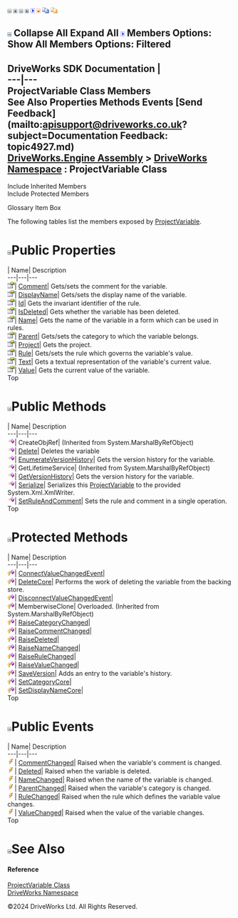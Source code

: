 ![](dotnetimages/collapse.gif) ![](dotnetimages/expand.gif) ![](dotnetimages/collapse.gif) ![](dotnetimages/expand.gif) ![](dotnetimages/drpdown.gif) ![](dotnetimages/drpdown_orange.gif) ![](dotnetimages/copycode.gif) ![](dotnetimages/copycodeHighlight.gif)

![](dotnetimages/collapse.gif) Collapse All Expand All ![](dotnetimages/drpdown.gif) Members Options: Show All  Members Options: Filtered   
---  
DriveWorks SDK Documentation  |   
---|---  
ProjectVariable Class Members   
See Also Properties Methods Events [Send Feedback](mailto:apisupport@driveworks.co.uk?subject=Documentation Feedback: topic4927.md)  
[DriveWorks.Engine Assembly](topic2156.md) > [DriveWorks Namespace](topic2159.md) : ProjectVariable Class  
---  
  
Include Inherited Members    
Include Protected Members  


Glossary Item Box

The following tables list the members exposed by [ProjectVariable](topic4927.md).

# ![](dotnetimages/collapse.gif)Public Properties

| Name| Description  
---|---|---  
![Public Property](dotnetimages/publicProperty.gif)| [Comment](topic4950.md)| Gets/sets the comment for the variable.   
![Public Property](dotnetimages/publicProperty.gif)| [DisplayName](topic4951.md)| Gets/sets the display name of the variable.   
![Public Property](dotnetimages/publicProperty.gif)| [Id](topic4952.md)| Gets the invariant identifier of the rule.   
![Public Property](dotnetimages/publicProperty.gif)| [IsDeleted](topic4953.md)| Gets whether the variable has been deleted.   
![Public Property](dotnetimages/publicProperty.gif)| [Name](topic4954.md)| Gets the name of the variable in a form which can be used in rules.   
![Public Property](dotnetimages/publicProperty.gif)| [Parent](topic4955.md)| Gets/sets the category to which the variable belongs.   
![Public Property](dotnetimages/publicProperty.gif)| [Project](topic4956.md)| Gets the project.   
![Public Property](dotnetimages/publicProperty.gif)| [Rule](topic4957.md)| Gets/sets the rule which governs the variable's value.   
![Public Property](dotnetimages/publicProperty.gif)| [Text](topic4958.md)| Gets a textual representation of the variable's current value.   
![Public Property](dotnetimages/publicProperty.gif)| [Value](topic4959.md)| Gets the current value of the variable.   
Top

# ![](dotnetimages/collapse.gif)Public Methods

| Name| Description  
---|---|---  
![Public Method](dotnetimages/publicMethod.gif)| CreateObjRef|  (Inherited from System.MarshalByRefObject)  
![Public Method](dotnetimages/publicMethod.gif)| [Delete](topic4934.md)| Deletes the variable   
![Public Method](dotnetimages/publicMethod.gif)| [EnumerateVersionHistory](topic4937.md)| Gets the version history for the variable.   
![Public Method](dotnetimages/publicMethod.gif)| GetLifetimeService|  (Inherited from System.MarshalByRefObject)  
![Public Method](dotnetimages/publicMethod.gif)| [GetVersionHistory](topic4938.md)| Gets the version history for the variable.   
![Public Method](dotnetimages/publicMethod.gif)| [Serialize](topic4946.md)| Serializes this [ProjectVariable](topic4927.md) to the provided System.Xml.XmlWriter.   
![Public Method](dotnetimages/publicMethod.gif)| [SetRuleAndComment](topic4949.md)| Sets the rule and comment in a single operation.   
Top

# ![](dotnetimages/collapse.gif)Protected Methods

| Name| Description  
---|---|---  
![Protected Method](dotnetimages/protectedMethod.gif)| [ConnectValueChangedEvent](topic4933.md)|   
![Protected Method](dotnetimages/protectedMethod.gif)| [DeleteCore](topic4935.md)| Performs the work of deleting the variable from the backing store.   
![Protected Method](dotnetimages/protectedMethod.gif)| [DisconnectValueChangedEvent](topic4936.md)|   
![Protected Method](dotnetimages/protectedMethod.gif)| MemberwiseClone| Overloaded. (Inherited from System.MarshalByRefObject)  
![Protected Method](dotnetimages/protectedMethod.gif)| [RaiseCategoryChanged](topic4939.md)|   
![Protected Method](dotnetimages/protectedMethod.gif)| [RaiseCommentChanged](topic4940.md)|   
![Protected Method](dotnetimages/protectedMethod.gif)| [RaiseDeleted](topic4941.md)|   
![Protected Method](dotnetimages/protectedMethod.gif)| [RaiseNameChanged](topic4942.md)|   
![Protected Method](dotnetimages/protectedMethod.gif)| [RaiseRuleChanged](topic4943.md)|   
![Protected Method](dotnetimages/protectedMethod.gif)| [RaiseValueChanged](topic4944.md)|   
![Protected Method](dotnetimages/protectedMethod.gif)| [SaveVersion](topic4945.md)| Adds an entry to the variable's history.   
![Protected Method](dotnetimages/protectedMethod.gif)| [SetCategoryCore](topic4947.md)|   
![Protected Method](dotnetimages/protectedMethod.gif)| [SetDisplayNameCore](topic4948.md)|   
Top

# ![](dotnetimages/collapse.gif)Public Events

| Name| Description  
---|---|---  
![Public Event](dotnetimages/publicEvent.gif)| [CommentChanged](topic4960.md)| Raised when the variable's comment is changed.   
![Public Event](dotnetimages/publicEvent.gif)| [Deleted](topic4961.md)| Raised when the variable is deleted.   
![Public Event](dotnetimages/publicEvent.gif)| [NameChanged](topic4962.md)| Raised when the name of the variable is changed.   
![Public Event](dotnetimages/publicEvent.gif)| [ParentChanged](topic4963.md)| Raised when the variable's category is changed.   
![Public Event](dotnetimages/publicEvent.gif)| [RuleChanged](topic4964.md)| Raised when the rule which defines the variable value changes.   
![Public Event](dotnetimages/publicEvent.gif)| [ValueChanged](topic4965.md)| Raised when the value of the variable changes.   
Top

# ![](dotnetimages/collapse.gif)See Also

#### Reference

[ProjectVariable Class](topic4927.md)   
[DriveWorks Namespace](topic2159.md)

©2024 DriveWorks Ltd. All Rights Reserved.
